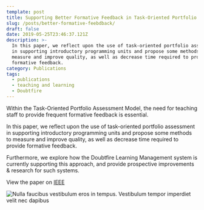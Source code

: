 ```yaml
---
template: post
title: Supporting Better Formative Feedback in Task-Oriented Portfolio Assessment
slug: /posts/better-formative-feebdback/
draft: false
date: 2019-05-25T23:46:37.121Z
description: >-
  In this paper, we reflect upon the use of task-oriented portfolio assessment
  in supporting introductory programming units and propose some methods to
  measure and improve quality, as well as decrease time required to provide
  formative feedback.
category: Publications
tags:
  - publications
  - teaching and learning
  - Doubtfire
---
```

Within the Task-Oriented Portfolio Assessment Model,  the need for teaching staff to provide frequent formative feedback is essential.

In this paper, we reflect upon the use of task-oriented portfolio assessment in supporting introductory programming units and propose some methods to measure and improve quality, as well as decrease time required to provide formative feedback. 

Furthermore, we explore how the Doubtfire Learning Management system is currently supporting this approach, and provide prospective improvements & research for such systems.


View the paper on [IEEE](https://ieeexplore.ieee.org/abstract/document/8252362)

![Nulla faucibus vestibulum eros in tempus. Vestibulum tempor imperdiet velit nec dapibus](/media/image-2.jpg)
